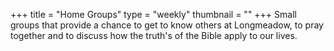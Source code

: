 +++
title = "Home Groups"
type = "weekly"
thumbnail = ""
+++
Small groups that provide a chance to get to know others at Longmeadow, to pray together and to discuss how the truth's of the Bible apply to our lives.
